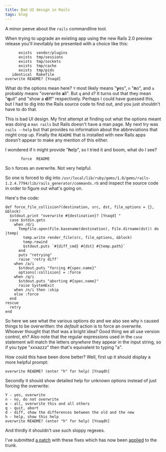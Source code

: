 ```yaml
---
title: Bad UI design in Rails
tags: blog
---
```


A minor peeve about the `rails` commandline tool.

When trying to upgrade an existing app using the new Rails 2.0 preview release you'll inevitably be presented with a choice like this:

          exists  vendor/plugins
          exists  tmp/sessions
          exists  tmp/sockets
          exists  tmp/cache
          exists  tmp/pids
       identical  Rakefile
    overwrite README? [Ynaqd]

What do the options mean here? `Y` most likely means "**y**es", `n` "**n**o", and `a` probably means "overwrite **a**ll". But `q` and `d`? It turns out that they mean "**q**uit" and "show a **d**iff" respectively. Perhaps I could have guessed this, but I had to dig into the Rails source code to find out, and you just shouldn't have to do that.

This is bad UI design. My first attempt at finding out what the options meant was doing a `man rails` but Rails doesn't have a man page. My next try was `rails --help` but that provides no information about the abbreviations that might crop up. Finally the `README` that is installed with new Rails apps doesn't appear to make any mention of this either.

I wondered if `h` might provide "**h**elp", so I tried it and boom, what do I see?

           force  README

So `h` forces an overwrite. Not very helpful.

So one is forced to dig into `/usr/local/lib/ruby/gems/1.8/gems/rails-1.2.4.7794/lib/rails_generator/commands.rb` and inspect the source code in order to figure out what's going on.





Here's the code:

    def force_file_collision?(destination, src, dst, file_options = {}, &block)
      $stdout.print "overwrite #{destination}? [Ynaqd] "
      case $stdin.gets
        when /d/i
          Tempfile.open(File.basename(destination), File.dirname(dst)) do |temp|
            temp.write render_file(src, file_options, &block)
            temp.rewind
            $stdout.puts `#{diff_cmd} #{dst} #{temp.path}`
          end
          puts "retrying"
          raise 'retry diff'
        when /a/i
          $stdout.puts "forcing #{spec.name}"
          options[:collision] = :force
        when /q/i
          $stdout.puts "aborting #{spec.name}"
          raise SystemExit
        when /n/i then :skip
        else :force
      end
    rescue
      retry
    end

So here we see what the various options do and we also see why `h` caused things to be overwritten: the *default* action is to force an overwrite. Whoever thought that *that* was a bright idea? Good thing we all use version control, eh? Also note that the regular expressions used in the `case` statement will match the letters *anywhere* they appear in the input string, so if you type "xxxazzz" then that's equivalent to typing "a".

How could this have been done better? Well, first up it should display a more helpful prompt:

    overwrite README? (enter "h" for help) [Ynaqdh]

Secondly it should show detailed help for unknown options instead of just forcing the overwrite:

    Y - yes, overwrite
    n - no, do not overwrite
    a - all, overwrite this and all others
    q - quit, abort
    d - diff, show the differences between the old and the new
    h - help, show this help
    overwrite README? (enter "h" for help) [Ynaqdh]

And thirdly it shouldn't use such sloppy regexes.

I've submitted [a patch](http://dev.rubyonrails.org/ticket/9842) with these fixes which has now been [applied](http://dev.rubyonrails.org/changeset/7837) to the trunk.
